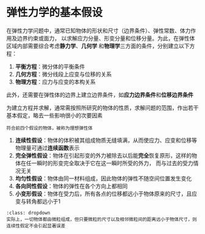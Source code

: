 # 弹性力学的基本假设

在弹性力学问题中，通常已知物体的形状和尺寸（边界条件）、弹性常数、体力作用及边界约束或面力，
以求解应力分量、形变分量和位移分量。为此，在弹性体区域内部需要综合考虑**静力学**、**几何学**
和**物理学**三方面的条件，分别建立以下方程：  

1. **平衡方程**：微分体的平衡条件
2. **几何方程**：微分线段上应变与位移的关系
3. **物理方程**：应力与应变的本构关系

此外，还需要在弹性体的边界上建立边界条件，如**应力边界条件**和**位移边界条件**

为建立方程并求解，通常需按照所研究的物体的性质，求解问题的范围，作出若干基本假定，略去一些影响很小的次要因素

```{margin}
符合前四个假设的物体，被称为理想弹性体
```

1. **连续性假设**：物体的体积被其组成物质无缝填满，从而使应力、应变和位移等物理量可通过**连续函数**表示
2. **完全弹性假设**：物体在引起形变的外力被除去以后能**完全**恢复原形，这样的物体在任一瞬时的形变完全取决于它在这一瞬时所受的外力，
而与过去的受力情况无关
3. **均匀性假设**：物体由同一材料组成，因此物体的弹性不随空间位置发生变化
4. **各向同性假设**：物体的弹性在各个方向上都相同
5. **小变形假设**：物体在受力后，所有各点的位移都远小于物体原来的尺寸，且应变与转角都远小于1

```{tip}
:class: dropdown
实际上，一切物体都由微粒组成，但只要微粒的尺寸以及相邻微粒间的距离远小于物体尺寸，则连续性假定不会引起显著误差
```
